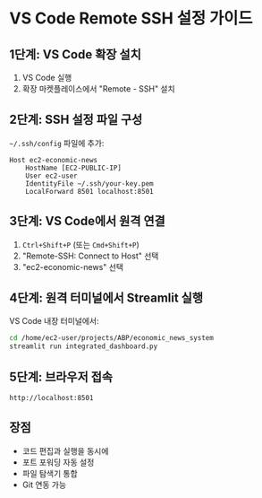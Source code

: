 # VS Code Remote SSH 설정 가이드

## 1단계: VS Code 확장 설치
1. VS Code 실행
2. 확장 마켓플레이스에서 "Remote - SSH" 설치

## 2단계: SSH 설정 파일 구성
`~/.ssh/config` 파일에 추가:

```
Host ec2-economic-news
    HostName [EC2-PUBLIC-IP]
    User ec2-user
    IdentityFile ~/.ssh/your-key.pem
    LocalForward 8501 localhost:8501
```

## 3단계: VS Code에서 원격 연결
1. `Ctrl+Shift+P` (또는 `Cmd+Shift+P`)
2. "Remote-SSH: Connect to Host" 선택
3. "ec2-economic-news" 선택

## 4단계: 원격 터미널에서 Streamlit 실행
VS Code 내장 터미널에서:
```bash
cd /home/ec2-user/projects/ABP/economic_news_system
streamlit run integrated_dashboard.py
```

## 5단계: 브라우저 접속
`http://localhost:8501`

## 장점
- 코드 편집과 실행을 동시에
- 포트 포워딩 자동 설정
- 파일 탐색기 통합
- Git 연동 가능

